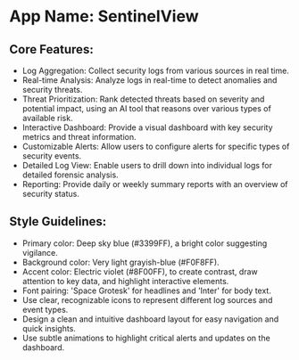 # **App Name**: SentinelView

## Core Features:

- Log Aggregation: Collect security logs from various sources in real time.
- Real-time Analysis: Analyze logs in real-time to detect anomalies and security threats.
- Threat Prioritization: Rank detected threats based on severity and potential impact, using an AI tool that reasons over various types of available risk.
- Interactive Dashboard: Provide a visual dashboard with key security metrics and threat information.
- Customizable Alerts: Allow users to configure alerts for specific types of security events.
- Detailed Log View: Enable users to drill down into individual logs for detailed forensic analysis.
- Reporting: Provide daily or weekly summary reports with an overview of security status.

## Style Guidelines:

- Primary color: Deep sky blue (#3399FF), a bright color suggesting vigilance.
- Background color: Very light grayish-blue (#F0F8FF).
- Accent color: Electric violet (#8F00FF), to create contrast, draw attention to key data, and highlight interactive elements.
- Font pairing: 'Space Grotesk' for headlines and 'Inter' for body text.
- Use clear, recognizable icons to represent different log sources and event types.
- Design a clean and intuitive dashboard layout for easy navigation and quick insights.
- Use subtle animations to highlight critical alerts and updates on the dashboard.